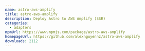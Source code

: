 ```yaml
---
name: astro-aws-amplify
title: astro-aws-amplify
description: Deploy Astro to AWS Amplify (SSR)
categories:
  - adapters
npmUrl: https://www.npmjs.com/package/astro-aws-amplify
homepageUrl: https://github.com/alexnguyennz/astro-aws-amplify
downloads: 2112
---
```

